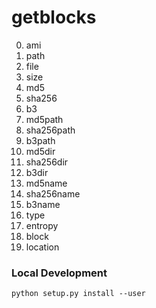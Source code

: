 # getblocks

0. ami
1. path
2. file
3. size
4. md5
5. sha256
6. b3
7. md5path
8. sha256path
9. b3path
10. md5dir
11. sha256dir
12. b3dir
13. md5name
14. sha256name
15. b3name
16. type
17. entropy
18. block
19. location

### Local Development

```
python setup.py install --user
```
